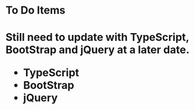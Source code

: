 <H1> To Do Items <H1>
<p>Still need to update with TypeScript, BootStrap and jQuery at a later date.<p>
<ul>
<li>TypeScript</li>
<li>BootStrap</li>
<li>jQuery</li>